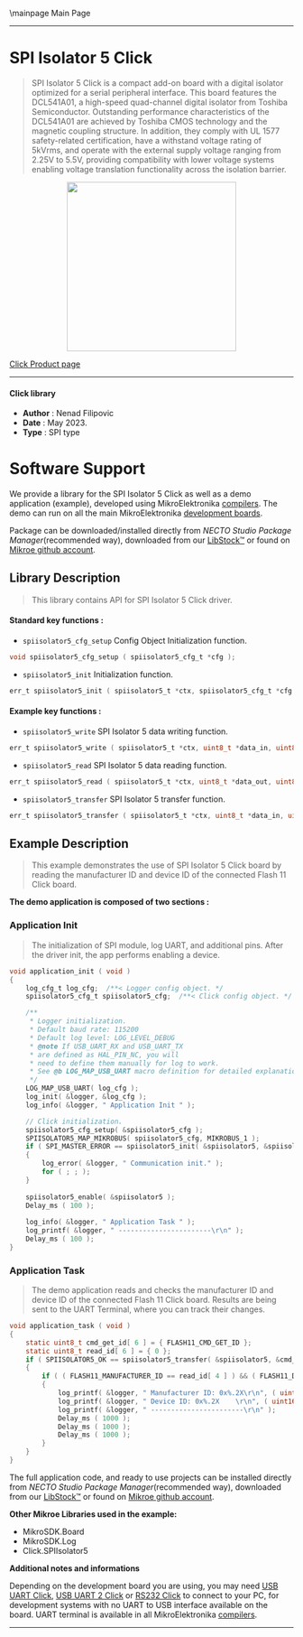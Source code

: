 \mainpage Main Page

---
# SPI Isolator 5 Click

> SPI Isolator 5 Click is a compact add-on board with a digital isolator optimized for a serial peripheral interface. This board features the DCL541A01, a high-speed quad-channel digital isolator from Toshiba Semiconductor. Outstanding performance characteristics of the DCL541A01 are achieved by Toshiba CMOS technology and the magnetic coupling structure. In addition, they comply with UL 1577 safety-related certification, have a withstand voltage rating of 5kVrms, and operate with the external supply voltage ranging from 2.25V to 5.5V, providing compatibility with lower voltage systems enabling voltage translation functionality across the isolation barrier.

<p align="center">
  <img src="https://download.mikroe.com/images/click_for_ide/spiisolator5_click.png" height=300px>
</p>

[Click Product page](https://www.mikroe.com/spi-isolator-5-click)

---


#### Click library

- **Author**        : Nenad Filipovic
- **Date**          : May 2023.
- **Type**          : SPI type


# Software Support

We provide a library for the SPI Isolator 5 Click
as well as a demo application (example), developed using MikroElektronika
[compilers](https://www.mikroe.com/necto-studio).
The demo can run on all the main MikroElektronika [development boards](https://www.mikroe.com/development-boards).

Package can be downloaded/installed directly from *NECTO Studio Package Manager*(recommended way), downloaded from our [LibStock&trade;](https://libstock.mikroe.com) or found on [Mikroe github account](https://github.com/MikroElektronika/mikrosdk_click_v2/tree/master/clicks).

## Library Description

> This library contains API for SPI Isolator 5 Click driver.

#### Standard key functions :

- `spiisolator5_cfg_setup` Config Object Initialization function.
```c
void spiisolator5_cfg_setup ( spiisolator5_cfg_t *cfg );
```

- `spiisolator5_init` Initialization function.
```c
err_t spiisolator5_init ( spiisolator5_t *ctx, spiisolator5_cfg_t *cfg );
```

#### Example key functions :

- `spiisolator5_write` SPI Isolator 5 data writing function.
```c
err_t spiisolator5_write ( spiisolator5_t *ctx, uint8_t *data_in, uint8_t len ) 
```

- `spiisolator5_read` SPI Isolator 5 data reading function.
```c
err_t spiisolator5_read ( spiisolator5_t *ctx, uint8_t *data_out, uint8_t len_out ) 
```

- `spiisolator5_transfer` SPI Isolator 5 transfer function.
```c
err_t spiisolator5_transfer ( spiisolator5_t *ctx, uint8_t *data_in, uint8_t *data_out, uint8_t len )
```

## Example Description

> This example demonstrates the use of SPI Isolator 5 Click board 
> by reading the manufacturer ID and device ID 
> of the connected Flash 11 Click board.

**The demo application is composed of two sections :**

### Application Init

> The initialization of SPI module, log UART, and additional pins.
> After the driver init, the app performs enabling a device.

```c
void application_init ( void )
{
    log_cfg_t log_cfg;  /**< Logger config object. */
    spiisolator5_cfg_t spiisolator5_cfg;  /**< Click config object. */

    /** 
     * Logger initialization.
     * Default baud rate: 115200
     * Default log level: LOG_LEVEL_DEBUG
     * @note If USB_UART_RX and USB_UART_TX 
     * are defined as HAL_PIN_NC, you will 
     * need to define them manually for log to work. 
     * See @b LOG_MAP_USB_UART macro definition for detailed explanation.
     */
    LOG_MAP_USB_UART( log_cfg );
    log_init( &logger, &log_cfg );
    log_info( &logger, " Application Init " );

    // Click initialization.
    spiisolator5_cfg_setup( &spiisolator5_cfg );
    SPIISOLATOR5_MAP_MIKROBUS( spiisolator5_cfg, MIKROBUS_1 );
    if ( SPI_MASTER_ERROR == spiisolator5_init( &spiisolator5, &spiisolator5_cfg ) )
    {
        log_error( &logger, " Communication init." );
        for ( ; ; );
    }
    
    spiisolator5_enable( &spiisolator5 );
    Delay_ms ( 100 );
    
    log_info( &logger, " Application Task " );
    log_printf( &logger, " -----------------------\r\n" );
    Delay_ms ( 100 );
}
```

### Application Task

> The demo application reads and checks the manufacturer ID and 
> device ID of the connected Flash 11 Click board. 
> Results are being sent to the UART Terminal, where you can track their changes.

```c
void application_task ( void )
{
    static uint8_t cmd_get_id[ 6 ] = { FLASH11_CMD_GET_ID };
    static uint8_t read_id[ 6 ] = { 0 };
    if ( SPIISOLATOR5_OK == spiisolator5_transfer( &spiisolator5, &cmd_get_id[ 0 ], &read_id[ 0 ], 6 ) )
    {
        if ( ( FLASH11_MANUFACTURER_ID == read_id[ 4 ] ) && ( FLASH11_DEVICE_ID == read_id[ 5 ] ) )
        {
            log_printf( &logger, " Manufacturer ID: 0x%.2X\r\n", ( uint16_t ) read_id[ 4 ] );
            log_printf( &logger, " Device ID: 0x%.2X    \r\n", ( uint16_t ) read_id[ 5 ] );
            log_printf( &logger, " -----------------------\r\n" );
            Delay_ms ( 1000 );
            Delay_ms ( 1000 );
            Delay_ms ( 1000 );
        }
    }
}
```

The full application code, and ready to use projects can be installed directly from *NECTO Studio Package Manager*(recommended way), downloaded from our [LibStock&trade;](https://libstock.mikroe.com) or found on [Mikroe github account](https://github.com/MikroElektronika/mikrosdk_click_v2/tree/master/clicks).

**Other Mikroe Libraries used in the example:**

- MikroSDK.Board
- MikroSDK.Log
- Click.SPIIsolator5

**Additional notes and informations**

Depending on the development board you are using, you may need
[USB UART Click](https://www.mikroe.com/usb-uart-click),
[USB UART 2 Click](https://www.mikroe.com/usb-uart-2-click) or
[RS232 Click](https://www.mikroe.com/rs232-click) to connect to your PC, for
development systems with no UART to USB interface available on the board. UART
terminal is available in all MikroElektronika
[compilers](https://shop.mikroe.com/compilers).

---
